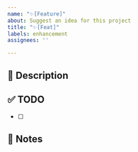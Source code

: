 ```yaml
---
name: "✨[Feature]"
about: Suggest an idea for this project
title: "✨[Feat]"
labels: enhancement
assignees: ''

---
```


## 🚀 Description

## ✅ TODO

- [ ]

## 📢 Notes
